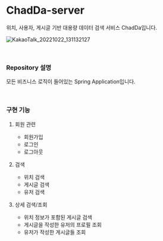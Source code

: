 # ChadDa-server
위치, 사용자, 게시글 기반 대용량 데이터 검색 서비스 ChadDa입니다.

![KakaoTalk_20221022_131132127](https://user-images.githubusercontent.com/100582309/198098722-09bde50d-ac80-4707-b0ff-2d354ef16d06.png)


<br>

### Repository 설명

모든 비즈니스 로직이 들어있는 Spring Application입니다.

<br>

### 구현 기능

1. 회원 관련
   - 회원가입
   - 로그인
   - 로그아웃

2. 검색
   - 위치 검색
   - 게시글 검색
   - 유저 검색

3. 상세 검색/조회
   - 위치 정보가 포함된 게시글 검색
   - 게시글을 작성한 유저의 프로필 조회
   - 유저가 작성한 게시글들 조회
